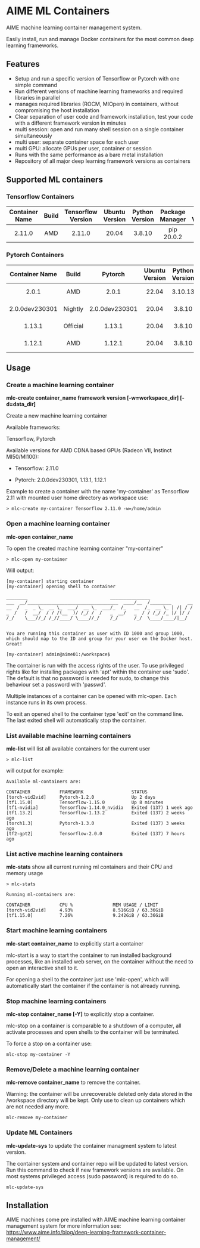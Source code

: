 # AIME ML Containers

AIME machine learning container management system.

Easily install, run and manage Docker containers for the most common deep learning frameworks.

## Features

* Setup and run a specific version of Tensorflow or Pytorch with one simple command
* Run different versions of machine learning frameworks and required libraries in parallel
* manages required libraries (ROCM, MIOpen) in containers, without compromising the host installation
* Clear separation of user code and framework installation, test your code with a different framework version in minutes
* multi session: open and run many shell session on a single container simultaneously
* multi user: separate container space for each user
* multi GPU: allocate GPUs per user, container or session
* Runs with the same performance as a bare metal installation
* Repository of all major deep learning framework versions as containers

## Supported ML containers

### Tensorflow Containers

| Container Name | Build  | Tensorflow Version | Ubuntu Version | Python Version | Package Manager | ROCM Version | MIOpen Version |
|:----------------:|:--------:|:--------------------:|:----------------:|:----------------:|:-----------------:|:--------------:|:---------------:|
| 2.11.0  | AMD | 2.11.0             | 20.04          | 3.8.10         | pip 20.0.2      | 5.4.2     | 2.19.0      |

### Pytorch Containers

| Container Name | Build  | Pytorch  | Ubuntu Version | Python Version | Package Manager | ROCM Version | MIOpen Version |
|:----------------:|:--------:|:----------:|:----------------:|:----------------:|:-----------------:|:--------------:|:---------------:|
| 2.0.1 | AMD | 2.0.1 | 22.04          | 3.10.13         | pip 20.1.1      | 5.7.0      | 2.20.0    |
| 2.0.0dev230301 | Nightly | 2.0.0dev230301 | 20.04          | 3.8.10         | pip 20.0.2      | 5.4.2      | 2.19.0    |
| 1.13.1 | Official | 1.13.1 | 20.04          | 3.8.10         | pip 20.0.2      | 5.2.0     | 2.17.0    |
| 1.12.1 | AMD | 1.12.1 | 20.04          | 3.8.10         | pip 20.1.1      | 5.4.2      | 2.19.0    |

## Usage

### Create a machine learning container

**mlc-create container_name framework version [-w=workspace\_dir] [-d=data\_dir]**

Create a new machine learning container

Available frameworks:

Tensorflow, Pytorch

Available versions for AMD CDNA based GPUs (Radeon VII, Instinct MI50/MI100):

*  Tensorflow: 2.11.0

*  Pytorch: 2.0.0dev230301, 1.13.1, 1.12.1


Example to create a container with the name 'my-container' as Tensorflow 2.11 with mounted user home directory as workspace use:

```
> mlc-create my-container Tensorflow 2.11.0 -w=/home/admin
```


### Open a machine learning container

**mlc-open container_name**

To open the created machine learning container "my-container"

```
> mlc-open my-container
```

Will output:

```
[my-container] starting container
[my-container] opening shell to container

________                               _______________
___  __/__________________________________  ____/__  /________      __
__  /  _  _ \_  __ \_  ___/  __ \_  ___/_  /_   __  /_  __ \_ | /| / /
_  /   /  __/  / / /(__  )/ /_/ /  /   _  __/   _  / / /_/ /_ |/ |/ /
/_/    \___//_/ /_//____/ \____//_/    /_/      /_/  \____/____/|__/


You are running this container as user with ID 1000 and group 1000,
which should map to the ID and group for your user on the Docker host. Great!

[my-container] admin@aime01:/workspace$
```

The container is run with the access rights of the user. To use privileged rights like for installing packages with 'apt' within the container use 'sudo'. The default is that no password is needed for sudo, to change this behaviour set a password with 'passwd'.

Multiple instances of a container can be opened with mlc-open. Each instance runs in its own process.

To exit an opened shell to the container type 'exit' on the command line. The last exited shell will automatically stop the container.


### List available machine learning containers

**mlc-list** will list all available containers for the current user


```
> mlc-list
```

will output for example:

```
Available ml-containers are:

CONTAINER           FRAMEWORK                  STATUS
[torch-vid2vid]     Pytorch-1.2.0              Up 2 days
[tf1.15.0]          Tensorflow-1.15.0          Up 8 minutes
[tf1-nvidia]        Tensorflow-1.14.0_nvidia   Exited (137) 1 week ago
[tf1.13.2]          Tensorflow-1.13.2          Exited (137) 2 weeks ago
[torch1.3]          Pytorch-1.3.0              Exited (137) 3 weeks ago
[tf2-gpt2]          Tensorflow-2.0.0           Exited (137) 7 hours ago
```

### List active machine learning containers

**mlc-stats** show all current running ml containers and their CPU and memory usage

```
> mlc-stats

Running ml-containers are:

CONTAINER           CPU %               MEM USAGE / LIMIT
[torch-vid2vid]     4.93%               8.516GiB / 63.36GiB
[tf1.15.0]          7.26%               9.242GiB / 63.36GiB
```

### Start machine learning containers

**mlc-start container_name** to explicitly start a container

mlc-start is a way to start the container to run installed background processes, like an installed web server, on the container without the need to open an interactive shell to it.

For opening a shell to the container just use 'mlc-open', which will automatically start the container if the container is not already running.


### Stop machine learning containers

**mlc-stop container_name [-Y]** to explicitly stop a container.

mlc-stop on a container is comparable to a shutdown of a computer, all activate processes and open shells to the container will be terminated.

To force a stop on a container use:

```
mlc-stop my-container -Y
```

### Remove/Delete a machine learning container

**mlc-remove container_name** to remove the container.

Warning: the container will be unrecoverable deleted only data stored in the /workspace directory will be kept. Only use to clean up containers which are not needed any more.

```
mlc-remove my-container
```

### Update ML Containers

**mlc-update-sys** to update the container managment system to latest version.

The container system and container repo will be updated to latest version. Run this command to check if new framework versions are available. On most systems privileged access (sudo password) is required to do so.

```
mlc-update-sys
```

## Installation

AIME machines come pre installed with AIME machine learning container management system for more information see: https://www.aime.info/blog/deep-learning-framework-container-management/
